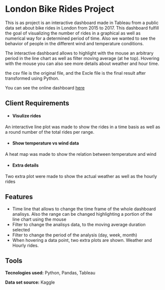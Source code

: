 
# London Bike Rides Project

This is as project is an interactive dashboard made in Tableau from a public data set about bike rides in London from 2015 to 2017. This dashboard fulfill the goal of visualizing the number of rides in a graphical as well as numerical way for a determined period of time. Also we wanted to see the behavior of people in the different wind and temperature conditions.

The interactive dashboard allows to highlight with the mouse an arbitrary period in the line chart as well as filter moving average (at he top). Hovering with the mouse you can also see more details about weather and hour time.

the csv file is the original file, and the Excle file is the final result after transformed using Python.

You can see the online dashboard [here](https://public.tableau.com/app/profile/carlos.eduardo.gutierrez.villamizar/viz/LondonBikeRides_16995048248720/Dashboard1)

## Client Requirements

- #### Visulize rides

An interactive line plot was made to show the rides in a time basis as well as a round number of the total rides per range. 

- #### Show temperature vs wind data

A heat map was made to show the relation between temperature and wind

- #### Extra details

Two extra plot were made to show the actual weather as well as the hourly rides


## Features

- Time line that allows to change the time frame of the whole dashboard analisys. Also the range can be changed highlighting a portion of the line chart using the mouse
- Filter to change the analisys data, to the moving average duration selected
- Filter to change the period of the analysis (day, week, month)
- When hovering a data point, two extra plots are shown. Weather and Hourly rides.

## Tools

**Tecnologies used:** Python, Pandas, Tableau

**Data set source:** Kaggle

